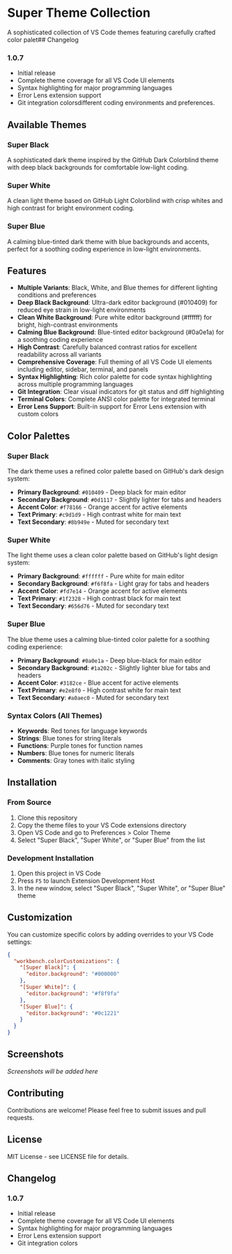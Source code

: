 # Super Theme Collection

A sophisticated collection of VS Code themes featuring carefully crafted color palet## Changelog

### 1.0.7
- Initial release
- Complete theme coverage for all VS Code UI elements
- Syntax highlighting for major programming languages
- Error Lens extension support
- Git integration colorsdifferent coding environments and preferences.

## Available Themes

### Super Black
A sophisticated dark theme inspired by the GitHub Dark Colorblind theme with deep black backgrounds for comfortable low-light coding.

### Super White
A clean light theme based on GitHub Light Colorblind with crisp whites and high contrast for bright environment coding.

### Super Blue
A calming blue-tinted dark theme with blue backgrounds and accents, perfect for a soothing coding experience in low-light environments.

## Features

- **Multiple Variants**: Black, White, and Blue themes for different lighting conditions and preferences
- **Deep Black Background**: Ultra-dark editor background (#010409) for reduced eye strain in low-light environments
- **Clean White Background**: Pure white editor background (#ffffff) for bright, high-contrast environments
- **Calming Blue Background**: Blue-tinted editor background (#0a0e1a) for a soothing coding experience
- **High Contrast**: Carefully balanced contrast ratios for excellent readability across all variants
- **Comprehensive Coverage**: Full theming of all VS Code UI elements including editor, sidebar, terminal, and panels
- **Syntax Highlighting**: Rich color palette for code syntax highlighting across multiple programming languages
- **Git Integration**: Clear visual indicators for git status and diff highlighting
- **Terminal Colors**: Complete ANSI color palette for integrated terminal
- **Error Lens Support**: Built-in support for Error Lens extension with custom colors

## Color Palettes

### Super Black
The dark theme uses a refined color palette based on GitHub's dark design system:

- **Primary Background**: `#010409` - Deep black for main editor
- **Secondary Background**: `#0d1117` - Slightly lighter for tabs and headers
- **Accent Color**: `#f78166` - Orange accent for active elements
- **Text Primary**: `#c9d1d9` - High contrast white for main text
- **Text Secondary**: `#8b949e` - Muted for secondary text

### Super White
The light theme uses a clean color palette based on GitHub's light design system:

- **Primary Background**: `#ffffff` - Pure white for main editor
- **Secondary Background**: `#f6f8fa` - Light gray for tabs and headers
- **Accent Color**: `#fd7e14` - Orange accent for active elements
- **Text Primary**: `#1f2328` - High contrast black for main text
- **Text Secondary**: `#656d76` - Muted for secondary text

### Super Blue

The blue theme uses a calming blue-tinted color palette for a soothing coding experience:

- **Primary Background**: `#0a0e1a` - Deep blue-black for main editor
- **Secondary Background**: `#1a202c` - Slightly lighter blue for tabs and headers
- **Accent Color**: `#3182ce` - Blue accent for active elements
- **Text Primary**: `#e2e8f0` - High contrast white for main text
- **Text Secondary**: `#a0aec0` - Muted for secondary text

### Syntax Colors (All Themes)
- **Keywords**: Red tones for language keywords
- **Strings**: Blue tones for string literals
- **Functions**: Purple tones for function names
- **Numbers**: Blue tones for numeric literals
- **Comments**: Gray tones with italic styling

## Installation

### From Source
1. Clone this repository
2. Copy the theme files to your VS Code extensions directory
3. Open VS Code and go to Preferences > Color Theme
4. Select "Super Black", "Super White", or "Super Blue" from the list

### Development Installation
1. Open this project in VS Code
2. Press `F5` to launch Extension Development Host
3. In the new window, select "Super Black", "Super White", or "Super Blue" theme

## Customization

You can customize specific colors by adding overrides to your VS Code settings:

```json
{
  "workbench.colorCustomizations": {
    "[Super Black]": {
      "editor.background": "#000000"
    },
    "[Super White]": {
      "editor.background": "#f8f9fa"
    },
    "[Super Blue]": {
      "editor.background": "#0c1221"
    }
  }
}
```

## Screenshots

*Screenshots will be added here*

## Contributing

Contributions are welcome! Please feel free to submit issues and pull requests.

## License

MIT License - see LICENSE file for details.

## Changelog

### 1.0.7
- Initial release
- Complete theme coverage for all VS Code UI elements
- Syntax highlighting for major programming languages
- Error Lens extension support
- Git integration colors
